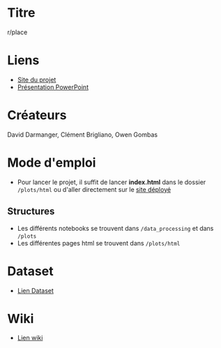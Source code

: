 # Titre
r/place

# Liens
- [Site du projet](https://owencalvin.github.io/r_place/)
- [Présentation PowerPoint](https://hearc365-my.sharepoint.com/:p:/g/personal/owen_gombas_he-arc_ch/ET4pyPfYo5lNukHLrfuhjekBWNOLRxmxfGPmFc3H4AGdAg?e=P0stXK)

# Créateurs
David Darmanger, Clément Brigliano, Owen Gombas

# Mode d'emploi
- Pour lancer le projet, il suffit de lancer **index.html** dans le dossier `/plots/html` ou d'aller directement sur le [site déployé](https://owencalvin.github.io/r_place/)

## Structures
- Les différents notebooks se trouvent dans `/data_processing` et dans `/plots`
- Les différentes pages html se trouvent dans `/plots/html`

# Dataset
- [Lien Dataset](https://www.reddit.com/r/place/comments/txvk2d/rplace_datasets_april_fools_2022/)

# Wiki
- [Lien wiki](https://gitlab-etu.ing.he-arc.ch/isc/2021-22/niveau-2/vd/r_place/-/wikis/home)
